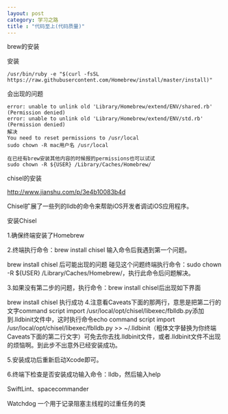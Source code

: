 ```yaml
---
layout: post
category: 学习之路
title : "代码至上(代码质量)"
---
```


brew的安装

安装

```
/usr/bin/ruby -e "$(curl -fsSL https://raw.githubusercontent.com/Homebrew/install/master/install)"
```

会出现的问题

```
error: unable to unlink old 'Library/Homebrew/extend/ENV/shared.rb' (Permission denied)
error: unable to unlink old 'Library/Homebrew/extend/ENV/std.rb' (Permission denied)
解决
You need to reset permissions to /usr/local
sudo chown -R mac用户名 /usr/local

在已经有brew安装其他内容的时候报的permissions也可以试试
sudo chown -R ${USER} /Library/Caches/Homebrew/
```



chisel的安装

http://www.jianshu.com/p/3e4b10083b4d


Chisel扩展了一些列的lldb的命令来帮助iOS开发者调试iOS应用程序。

安装Chisel

1.确保终端安装了Homebrew

2.终端执行命令：brew install chisel  输入命令后我遇到第一个问题。


brew install chisel 后可能出现的问题
碰见这个问题终端执行命令：sudo chown -R ${USER} /Library/Caches/Homebrew/，执行此命令后问题解决。

3.如果没有第二步的问题，执行命令：brew install chisel后出现如下界面


brew install chisel 执行成功
4.注意看Caveats下面的那两行，意思是把第二行的文字command script import /usr/local/opt/chisel/libexec/fblldb.py添加到.lldbinit文件中，这时执行命令echo command script import /usr/local/opt/chisel/libexec/fblldb.py >> ~/.lldbinit（粗体文字替换为你终端Caveats下面的第二行文字）可免去你去找.lldbinit文件，或者.lldbinit文件不出现的烦恼啊。到此步不出意外已经安装成功。

5.安装成功后重新启动Xcode即可。

6.终端下检查是否安装成功输入命令：lldb，然后输入help

SwiftLint、spacecommander



Watchdog 一个用于记录阻塞主线程的过重任务的类



